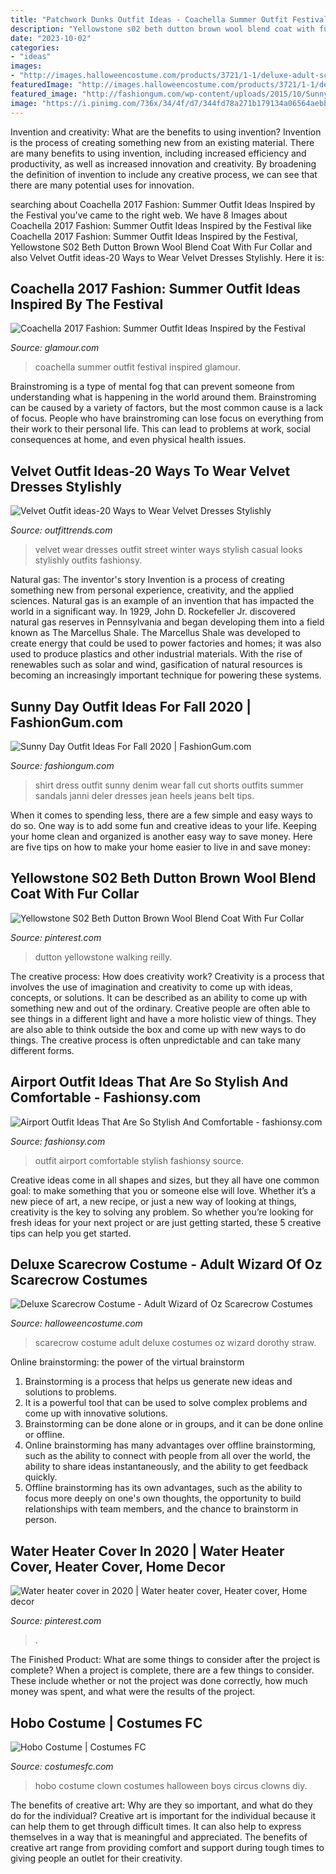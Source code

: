 ```yaml
---
title: "Patchwork Dunks Outfit Ideas - Coachella Summer Outfit Festival Inspired Glamour"
description: "Yellowstone s02 beth dutton brown wool blend coat with fur collar"
date: "2023-10-02"
categories:
- "ideas"
images:
- "http://images.halloweencostume.com/products/3721/1-1/deluxe-adult-scarecrow-costume.jpg"
featuredImage: "http://images.halloweencostume.com/products/3721/1-1/deluxe-adult-scarecrow-costume.jpg"
featured_image: "http://fashiongum.com/wp-content/uploads/2015/10/Sunny-Day-Outfit-Ideas-For-Fall-6.jpg"
image: "https://i.pinimg.com/736x/34/4f/d7/344fd78a271b179134a06564aebb1a80.jpg"
---
```



Invention and creativity: What are the benefits to using invention?
Invention is the process of creating something new from an existing material. There are many benefits to using invention, including increased efficiency and productivity, as well as increased innovation and creativity. By broadening the definition of invention to include any creative process, we can see that there are many potential uses for innovation.

	

		
searching about Coachella 2017 Fashion: Summer Outfit Ideas Inspired by the Festival you've came to the right web. We have 8 Images about Coachella 2017 Fashion: Summer Outfit Ideas Inspired by the Festival like Coachella 2017 Fashion: Summer Outfit Ideas Inspired by the Festival, Yellowstone S02 Beth Dutton Brown Wool Blend Coat With Fur Collar and also Velvet Outfit ideas-20 Ways to Wear Velvet Dresses Stylishly. Here it is:
		
    
## Coachella 2017 Fashion: Summer Outfit Ideas Inspired By The Festival

<img loading=lazy src="https://media.glamour.com/photos/58f4f9d8e2ef792952c30caa/master/w_1600/GettyImages-668779348.jpg" onerror="this.onerror=null;this.src='https://tse4.mm.bing.net/th?id=OIP.Cp6G_RDvg3G_ONgZFZUURQHaKY&amp;pid=15.1';" alt="Coachella 2017 Fashion: Summer Outfit Ideas Inspired by the Festival">

_Source: glamour.com_

>coachella summer outfit festival inspired glamour. 

	

Brainstroming is a type of mental fog that can prevent someone from understanding what is happening in the world around them. Brainstroming can be caused by a variety of factors, but the most common cause is a lack of focus. People who have brainstroming can lose focus on everything from their work to their personal life. This can lead to problems at work, social consequences at home, and even physical health issues.

    
## Velvet Outfit Ideas-20 Ways To Wear Velvet Dresses Stylishly

<img loading=lazy src="http://www.outfittrends.com/wp-content/uploads/2016/01/velvet7.jpg" onerror="this.onerror=null;this.src='https://tse3.mm.bing.net/th?id=OIP.5rEHf3rUY0PFXdZwNgHJmAHaLH&amp;pid=15.1';" alt="Velvet Outfit ideas-20 Ways to Wear Velvet Dresses Stylishly">

_Source: outfittrends.com_

>velvet wear dresses outfit street winter ways stylish casual looks stylishly outfits fashionsy. 

	

Natural gas: The inventor's story
Invention is a process of creating something new from personal experience, creativity, and the applied sciences. Natural gas is an example of an invention that has impacted the world in a significant way. In 1929, John D. Rockefeller Jr. discovered natural gas reserves in Pennsylvania and began developing them into a field known as The Marcellus Shale. The Marcellus Shale was developed to create energy that could be used to power factories and homes; it was also used to produce plastics and other industrial materials. With the rise of renewables such as solar and wind, gasification of natural resources is becoming an increasingly important technique for powering these systems.

    
## Sunny Day Outfit Ideas For Fall 2020 | FashionGum.com

<img loading=lazy src="http://fashiongum.com/wp-content/uploads/2015/10/Sunny-Day-Outfit-Ideas-For-Fall-6.jpg" onerror="this.onerror=null;this.src='https://tse1.mm.bing.net/th?id=OIP.gVC-AHNX2XaJMdYC_156HwHaLG&amp;pid=15.1';" alt="Sunny Day Outfit Ideas For Fall 2020 | FashionGum.com">

_Source: fashiongum.com_

>shirt dress outfit sunny denim wear fall cut shorts outfits summer sandals janni deler dresses jean heels jeans belt tips. 

	

When it comes to spending less, there are a few simple and easy ways to do so. One way is to add some fun and creative ideas to your life. Keeping your home clean and organized is another easy way to save money. Here are five tips on how to make your home easier to live in and save money: 

    
## Yellowstone S02 Beth Dutton Brown Wool Blend Coat With Fur Collar

<img loading=lazy src="https://i.pinimg.com/736x/34/4f/d7/344fd78a271b179134a06564aebb1a80.jpg" onerror="this.onerror=null;this.src='https://tse4.mm.bing.net/th?id=OIP.SsjR_3My6_O9KW2pPREyAQHaIt&amp;pid=15.1';" alt="Yellowstone S02 Beth Dutton Brown Wool Blend Coat With Fur Collar">

_Source: pinterest.com_

>dutton yellowstone walking reilly. 

	

The creative process: How does creativity work?
Creativity is a process that involves the use of imagination and creativity to come up with ideas, concepts, or solutions. It can be described as an ability to come up with something new and out of the ordinary. Creative people are often able to see things in a different light and have a more holistic view of things. They are also able to think outside the box and come up with new ways to do things. The creative process is often unpredictable and can take many different forms.

    
## Airport Outfit Ideas That Are So Stylish And Comfortable - Fashionsy.com

<img loading=lazy src="http://fashionsy.com/wp-content/uploads/2018/05/airport-outfit-8-.jpg" onerror="this.onerror=null;this.src='https://tse2.mm.bing.net/th?id=OIP.AlrcGKFr5zG29Rh-OoTYQQHaJQ&amp;pid=15.1';" alt="Airport Outfit Ideas That Are So Stylish And Comfortable - fashionsy.com">

_Source: fashionsy.com_

>outfit airport comfortable stylish fashionsy source. 

	

Creative ideas come in all shapes and sizes, but they all have one common goal: to make something that you or someone else will love. Whether it’s a new piece of art, a new recipe, or just a new way of looking at things, creativity is the key to solving any problem. So whether you’re looking for fresh ideas for your next project or are just getting started, these 5 creative tips can help you get started.

    
## Deluxe Scarecrow Costume - Adult Wizard Of Oz Scarecrow Costumes

<img loading=lazy src="http://images.halloweencostume.com/products/3721/1-1/deluxe-adult-scarecrow-costume.jpg" onerror="this.onerror=null;this.src='https://tse1.mm.bing.net/th?id=OIP.rJn7ZMNokKaQYz3fX6tJTAHaKl&amp;pid=15.1';" alt="Deluxe Scarecrow Costume - Adult Wizard of Oz Scarecrow Costumes">

_Source: halloweencostume.com_

>scarecrow costume adult deluxe costumes oz wizard dorothy straw. 

	

Online brainstorming: the power of the virtual brainstorm
1. Brainstorming is a process that helps us generate new ideas and solutions to problems.
2. It is a powerful tool that can be used to solve complex problems and come up with innovative solutions.
3. Brainstorming can be done alone or in groups, and it can be done online or offline.
4. Online brainstorming has many advantages over offline brainstorming, such as the ability to connect with people from all over the world, the ability to share ideas instantaneously, and the ability to get feedback quickly.
5. Offline brainstorming has its own advantages, such as the ability to focus more deeply on one's own thoughts, the opportunity to build relationships with team members, and the chance to brainstorm in person.

    
## Water Heater Cover In 2020 | Water Heater Cover, Heater Cover, Home Decor

<img loading=lazy src="https://i.pinimg.com/originals/37/f1/29/37f1291072b2b034edcce77d36671ea5.jpg" onerror="this.onerror=null;this.src='https://tse1.mm.bing.net/th?id=OIP.4RDPggDFhidK9FigZETq2QHaJ4&amp;pid=15.1';" alt="Water heater cover in 2020 | Water heater cover, Heater cover, Home decor">

_Source: pinterest.com_

>. 

	

The Finished Product: What are some things to consider after the project is complete?
When a project is complete, there are a few things to consider. These include whether or not the project was done correctly, how much money was spent, and what were the results of the project.

    
## Hobo Costume | Costumes FC

<img loading=lazy src="http://www.costumesfc.com/wp-content/uploads/2014/11/Hobo-Costume-for-Boys.jpg" onerror="this.onerror=null;this.src='https://tse1.mm.bing.net/th?id=OIP.c2XlZFtowTwSAnbwJzif9AAAAA&amp;pid=15.1';" alt="Hobo Costume | Costumes FC">

_Source: costumesfc.com_

>hobo costume clown costumes halloween boys circus clowns diy. 

	

The benefits of creative art: Why are they so important, and what do they do for the individual?
Creative art is important for the individual because it can help them to get through difficult times. It can also help to express themselves in a way that is meaningful and appreciated. The benefits of creative art range from providing comfort and support during tough times to giving people an outlet for their creativity.

